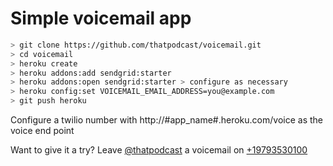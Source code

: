 # Simple voicemail app

``` bash
> git clone https://github.com/thatpodcast/voicemail.git
> cd voicemail
> heroku create
> heroku addons:add sendgrid:starter
> heroku addons:open sendgrid:starter > configure as necessary
> heroku config:set VOICEMAIL_EMAIL_ADDRESS=you@example.com
> git push heroku
```

Configure a twilio number with http://#app_name#.heroku.com/voice as the voice end point

Want to give it a try? Leave [@thatpodcast](https://twitter.com/thatpodcast) a voicemail on [+19793530100](tel:+19793530100)
